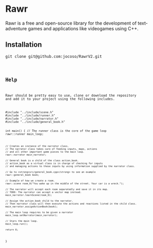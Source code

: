 # Rawr

Rawr is a free and open-source library for the development of text-adventure games and applications like videogames using C++. 

## Installation

<pre><code>git clone git@github.com:jocoso/RawrV2.git<code></pre>

## Help

Rawr should be pretty easy to use, clone or download the repository and add it to your project using the following includes.

<code>
#include "../include/scene.h"
#include "../include/runner.h"
#include "../include/narrator.h"
#include "../include/general_book.h"

int main() {
    // The runner class is the core of the game loop
    rawr::runner main_loop;

    // Creates an instance of the narrator class.
    // The narrator class takes care of feeding inputs, maps, actions
    // and all other important game pieces to the main loop.
    rawr::narrator main_narrator;

    // General book is a child of the class action_book. 
    // action_book as a virtual class is in charge of checking for inputs
    // and managing actions to these inputs by using information supplied by the narrator class.
    
    // Go to <strong>src/general_book.cpp</strong> to see an example
    rawr::general_book book;

    // Example of how we create a room.
    rawr::scene room_0("You wake up in the middle of the street. Your car is a wreck.");

    // The narrator will accept each room separatedly and save it in its map.
    // TODO: The narrator can accept a vector map instead.
    main_narrator.learnScene(room_0);

    // Assign the action_book child to the narrator. 
    // Then narrator class will then execute the actions and reactions listed in the child class.
    main_narrator.assignActionBook(book);

    // The main loop requires to be given a narrator
    main_loop.setNarrator(main_narrator);

    // Stars the main loop.
    main_loop.run();

    return 0;
}

</code>


